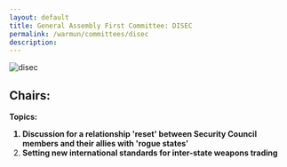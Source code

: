 ```yaml
---
layout: default
title: General Assembly First Committee: DISEC
permalink: /warmun/committees/disec
description:
---
```

![disec](https://user-images.githubusercontent.com/55463665/138574150-7ab72d94-1100-48cf-b539-6a22d89993bc.jpg)
## Chairs:
<b>Topics:
  1. Discussion for a relationship 'reset' between Security Council members and their allies with 'rogue states'
  2. Setting new international standards for inter-state weapons trading</b>
